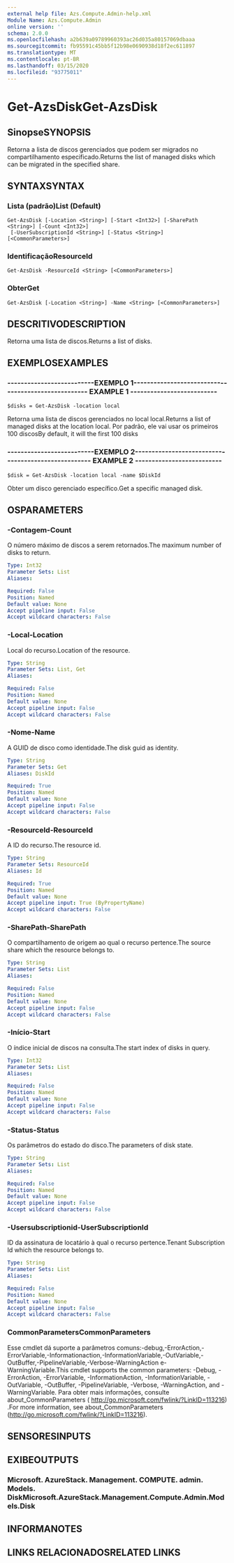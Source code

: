 ```yaml
---
external help file: Azs.Compute.Admin-help.xml
Module Name: Azs.Compute.Admin
online version: ''
schema: 2.0.0
ms.openlocfilehash: a2b639a09789960393ac26d035a80157069dbaaa
ms.sourcegitcommit: fb95591c45bb5f12b98e0690938d18f2ec611897
ms.translationtype: MT
ms.contentlocale: pt-BR
ms.lasthandoff: 03/15/2020
ms.locfileid: "93775011"
---
```

# <span data-ttu-id="eb76e-101">Get-AzsDisk</span><span class="sxs-lookup"><span data-stu-id="eb76e-101">Get-AzsDisk</span></span>

## <span data-ttu-id="eb76e-102">Sinopse</span><span class="sxs-lookup"><span data-stu-id="eb76e-102">SYNOPSIS</span></span>
<span data-ttu-id="eb76e-103">Retorna a lista de discos gerenciados que podem ser migrados no compartilhamento especificado.</span><span class="sxs-lookup"><span data-stu-id="eb76e-103">Returns the list of managed disks which can be migrated in the specified share.</span></span>

## <span data-ttu-id="eb76e-104">SYNTAX</span><span class="sxs-lookup"><span data-stu-id="eb76e-104">SYNTAX</span></span>

### <span data-ttu-id="eb76e-105">Lista (padrão)</span><span class="sxs-lookup"><span data-stu-id="eb76e-105">List (Default)</span></span>
```
Get-AzsDisk [-Location <String>] [-Start <Int32>] [-SharePath <String>] [-Count <Int32>]
 [-UserSubscriptionId <String>] [-Status <String>] [<CommonParameters>]
```

### <span data-ttu-id="eb76e-106">Identificação</span><span class="sxs-lookup"><span data-stu-id="eb76e-106">ResourceId</span></span>
```
Get-AzsDisk -ResourceId <String> [<CommonParameters>]
```

### <span data-ttu-id="eb76e-107">Obter</span><span class="sxs-lookup"><span data-stu-id="eb76e-107">Get</span></span>
```
Get-AzsDisk [-Location <String>] -Name <String> [<CommonParameters>]
```

## <span data-ttu-id="eb76e-108">DESCRITIVO</span><span class="sxs-lookup"><span data-stu-id="eb76e-108">DESCRIPTION</span></span>
<span data-ttu-id="eb76e-109">Retorna uma lista de discos.</span><span class="sxs-lookup"><span data-stu-id="eb76e-109">Returns a list of disks.</span></span>

## <span data-ttu-id="eb76e-110">EXEMPLOS</span><span class="sxs-lookup"><span data-stu-id="eb76e-110">EXAMPLES</span></span>

### <span data-ttu-id="eb76e-111">--------------------------EXEMPLO 1--------------------------</span><span class="sxs-lookup"><span data-stu-id="eb76e-111">-------------------------- EXAMPLE 1 --------------------------</span></span>
```
$disks = Get-AzsDisk -location local
```

<span data-ttu-id="eb76e-112">Retorna uma lista de discos gerenciados no local local.</span><span class="sxs-lookup"><span data-stu-id="eb76e-112">Returns a list of managed disks at the location local.</span></span>
<span data-ttu-id="eb76e-113">Por padrão, ele vai usar os primeiros 100 discos</span><span class="sxs-lookup"><span data-stu-id="eb76e-113">By default, it will the first 100 disks</span></span>

### <span data-ttu-id="eb76e-114">--------------------------EXEMPLO 2--------------------------</span><span class="sxs-lookup"><span data-stu-id="eb76e-114">-------------------------- EXAMPLE 2 --------------------------</span></span>
```
$disk = Get-AzsDisk -location local -name $DiskId
```

<span data-ttu-id="eb76e-115">Obter um disco gerenciado específico.</span><span class="sxs-lookup"><span data-stu-id="eb76e-115">Get a specific managed disk.</span></span>

## <span data-ttu-id="eb76e-116">OS</span><span class="sxs-lookup"><span data-stu-id="eb76e-116">PARAMETERS</span></span>

### <span data-ttu-id="eb76e-117">-Contagem</span><span class="sxs-lookup"><span data-stu-id="eb76e-117">-Count</span></span>
<span data-ttu-id="eb76e-118">O número máximo de discos a serem retornados.</span><span class="sxs-lookup"><span data-stu-id="eb76e-118">The maximum number of disks to return.</span></span>

```yaml
Type: Int32
Parameter Sets: List
Aliases: 

Required: False
Position: Named
Default value: None
Accept pipeline input: False
Accept wildcard characters: False
```

### <span data-ttu-id="eb76e-119">-Local</span><span class="sxs-lookup"><span data-stu-id="eb76e-119">-Location</span></span>
<span data-ttu-id="eb76e-120">Local do recurso.</span><span class="sxs-lookup"><span data-stu-id="eb76e-120">Location of the resource.</span></span>

```yaml
Type: String
Parameter Sets: List, Get
Aliases: 

Required: False
Position: Named
Default value: None
Accept pipeline input: False
Accept wildcard characters: False
```

### <span data-ttu-id="eb76e-121">-Nome</span><span class="sxs-lookup"><span data-stu-id="eb76e-121">-Name</span></span>
<span data-ttu-id="eb76e-122">A GUID de disco como identidade.</span><span class="sxs-lookup"><span data-stu-id="eb76e-122">The disk guid as identity.</span></span>

```yaml
Type: String
Parameter Sets: Get
Aliases: DiskId

Required: True
Position: Named
Default value: None
Accept pipeline input: False
Accept wildcard characters: False
```

### <span data-ttu-id="eb76e-123">-ResourceId</span><span class="sxs-lookup"><span data-stu-id="eb76e-123">-ResourceId</span></span>
<span data-ttu-id="eb76e-124">A ID do recurso.</span><span class="sxs-lookup"><span data-stu-id="eb76e-124">The resource id.</span></span>

```yaml
Type: String
Parameter Sets: ResourceId
Aliases: Id

Required: True
Position: Named
Default value: None
Accept pipeline input: True (ByPropertyName)
Accept wildcard characters: False
```

### <span data-ttu-id="eb76e-125">-SharePath</span><span class="sxs-lookup"><span data-stu-id="eb76e-125">-SharePath</span></span>
<span data-ttu-id="eb76e-126">O compartilhamento de origem ao qual o recurso pertence.</span><span class="sxs-lookup"><span data-stu-id="eb76e-126">The source share which the resource belongs to.</span></span>

```yaml
Type: String
Parameter Sets: List
Aliases: 

Required: False
Position: Named
Default value: None
Accept pipeline input: False
Accept wildcard characters: False
```

### <span data-ttu-id="eb76e-127">-Início</span><span class="sxs-lookup"><span data-stu-id="eb76e-127">-Start</span></span>
<span data-ttu-id="eb76e-128">O índice inicial de discos na consulta.</span><span class="sxs-lookup"><span data-stu-id="eb76e-128">The start index of disks in query.</span></span>

```yaml
Type: Int32
Parameter Sets: List
Aliases: 

Required: False
Position: Named
Default value: None
Accept pipeline input: False
Accept wildcard characters: False
```

### <span data-ttu-id="eb76e-129">-Status</span><span class="sxs-lookup"><span data-stu-id="eb76e-129">-Status</span></span>
<span data-ttu-id="eb76e-130">Os parâmetros do estado do disco.</span><span class="sxs-lookup"><span data-stu-id="eb76e-130">The parameters of disk state.</span></span>

```yaml
Type: String
Parameter Sets: List
Aliases: 

Required: False
Position: Named
Default value: None
Accept pipeline input: False
Accept wildcard characters: False
```

### <span data-ttu-id="eb76e-131">-Usersubscriptionid</span><span class="sxs-lookup"><span data-stu-id="eb76e-131">-UserSubscriptionId</span></span>
<span data-ttu-id="eb76e-132">ID da assinatura de locatário à qual o recurso pertence.</span><span class="sxs-lookup"><span data-stu-id="eb76e-132">Tenant Subscription Id which the resource belongs to.</span></span>

```yaml
Type: String
Parameter Sets: List
Aliases: 

Required: False
Position: Named
Default value: None
Accept pipeline input: False
Accept wildcard characters: False
```

### <span data-ttu-id="eb76e-133">CommonParameters</span><span class="sxs-lookup"><span data-stu-id="eb76e-133">CommonParameters</span></span>
<span data-ttu-id="eb76e-134">Esse cmdlet dá suporte a parâmetros comuns:-debug,-ErrorAction,-ErrorVariable,-Informationaction,-InformationVariable,-OutVariable,-OutBuffer,-PipelineVariable,-Verbose-WarningAction e-WarningVariable.</span><span class="sxs-lookup"><span data-stu-id="eb76e-134">This cmdlet supports the common parameters: -Debug, -ErrorAction, -ErrorVariable, -InformationAction, -InformationVariable, -OutVariable, -OutBuffer, -PipelineVariable, -Verbose, -WarningAction, and -WarningVariable.</span></span> <span data-ttu-id="eb76e-135">Para obter mais informações, consulte about_CommonParameters ( http://go.microsoft.com/fwlink/?LinkID=113216) .</span><span class="sxs-lookup"><span data-stu-id="eb76e-135">For more information, see about_CommonParameters (http://go.microsoft.com/fwlink/?LinkID=113216).</span></span>

## <span data-ttu-id="eb76e-136">SENSORES</span><span class="sxs-lookup"><span data-stu-id="eb76e-136">INPUTS</span></span>

## <span data-ttu-id="eb76e-137">EXIBE</span><span class="sxs-lookup"><span data-stu-id="eb76e-137">OUTPUTS</span></span>

### <span data-ttu-id="eb76e-138">Microsoft. AzureStack. Management. COMPUTE. admin. Models. Disk</span><span class="sxs-lookup"><span data-stu-id="eb76e-138">Microsoft.AzureStack.Management.Compute.Admin.Models.Disk</span></span>

## <span data-ttu-id="eb76e-139">INFORMA</span><span class="sxs-lookup"><span data-stu-id="eb76e-139">NOTES</span></span>

## <span data-ttu-id="eb76e-140">LINKS RELACIONADOS</span><span class="sxs-lookup"><span data-stu-id="eb76e-140">RELATED LINKS</span></span>

